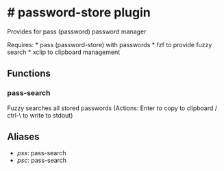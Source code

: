# # password-store plugin

 Provides for pass (password) password manager

 Requires: 
    * pass (password-store) with passwords 
    * fzf to provide fuzzy search
    * xclip to clipboard management


## Functions

### pass-search 
   Fuzzy searches all stored passwords (Actions: Enter to copy to clipboard / ctrl-\ to write to stdout)


## Aliases

* *pss*: pass-search
* *psc*: pass-search
